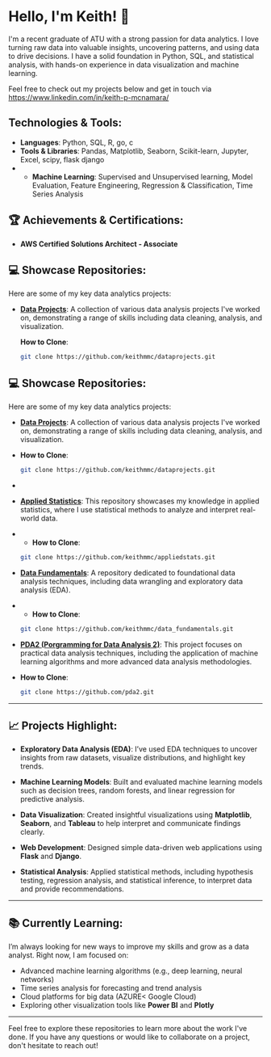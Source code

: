 # Hello, I'm Keith! 👋

I'm a recent graduate of ATU with a strong passion for data analytics. I love turning raw data into valuable insights, uncovering patterns, and using data to drive decisions. I have a solid foundation in Python, SQL, and statistical analysis, with hands-on experience in data visualization and machine learning.

Feel free to check out my projects below and get in touch via https://www.linkedin.com/in/keith-p-mcnamara/

## Technologies & Tools:
- **Languages**: Python, SQL, R, go, c 
- **Tools & Libraries**: Pandas, Matplotlib, Seaborn, Scikit-learn, Jupyter, Excel, scipy, flask django
- - **Machine Learning**: Supervised and Unsupervised learning, Model Evaluation, Feature Engineering, Regression & Classification, Time Series Analysis



## 🏆 Achievements & Certifications:
- **AWS Certified Solutions Architect - Associate**

## 💻 Showcase Repositories:

Here are some of my key data analytics projects:

- **[Data Projects](https://github.com/keithmmc/dataprojects)**: A collection of various data analysis projects I've worked on, demonstrating a range of skills including data cleaning, analysis, and visualization.
  
  **How to Clone**:
  ```bash
  git clone https://github.com/keithmmc/dataprojects.git

 ## 💻 Showcase Repositories:

Here are some of my key data analytics projects:

- **[Data Projects](https://github.com/keithmmc/dataprojects)**: A collection of various data analysis projects I've worked on, demonstrating a range of skills including data cleaning, analysis, and visualization.

- **How to Clone**:
  ```bash
  git clone https://github.com/keithmmc/dataprojects.git

- 
  
- **[Applied Statistics](https://github.com/keithmmc/appliedstats)**: This repository showcases my knowledge in applied statistics, where I use statistical methods to analyze and interpret real-world data.

- - **How to Clone**:
  ```bash
  git clone https://github.com/keithmmc/appliedstats.git
  
- **[Data Fundamentals](https://github.com/keithmmc/data_fundamentals)**: A repository dedicated to foundational data analysis techniques, including data wrangling and exploratory data analysis (EDA).

- - **How to Clone**:
  ```bash
  git clone https://github.com/keithmmc/data_fundamentals.git
  
- **[PDA2 (Porgramming for Data Analysis 2)](https://github.com/keithmmc/pda2)**: This project focuses on practical data analysis techniques, including the application of machine learning algorithms and more advanced data analysis methodologies.


- **How to Clone**:
  ```bash
  git clone https://github.com/pda2.git
---

## 📈 Projects Highlight:

- **Exploratory Data Analysis (EDA)**: I’ve used EDA techniques to uncover insights from raw datasets, visualize distributions, and highlight key trends.

- **Machine Learning Models**: Built and evaluated machine learning models such as decision trees, random forests, and linear regression for predictive analysis.

- **Data Visualization**: Created insightful visualizations using **Matplotlib**, **Seaborn**, and **Tableau** to help interpret and communicate findings clearly.

- **Web Development**: Designed simple data-driven web applications using **Flask** and **Django**.

- **Statistical Analysis**: Applied statistical methods, including hypothesis testing, regression analysis, and statistical inference, to interpret data and provide recommendations.

---

## 📚 Currently Learning:

I’m always looking for new ways to improve my skills and grow as a data analyst. Right now, I am focused on:

- Advanced machine learning algorithms (e.g., deep learning, neural networks)
- Time series analysis for forecasting and trend analysis
- Cloud platforms for big data (AZURE< Google Cloud)
- Exploring other visualization tools like **Power BI** and **Plotly**
---

Feel free to explore these repositories to learn more about the work I've done. If you have any questions or would like to collaborate on a project, don't hesitate to reach out!





